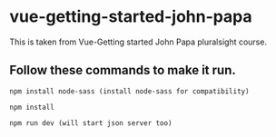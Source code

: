 ﻿# vue-getting-started-john-papa
This is taken from Vue-Getting started John Papa pluralsight course. 

## Follow these commands to make it run.

```npm install node-sass (install node-sass for compatibility)```

```npm install```

```npm run dev (will start json server too)```
